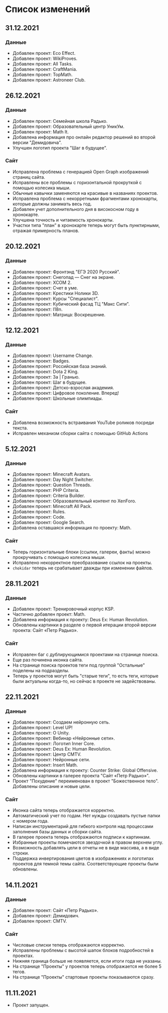 # Список изменений

## 31.12.2021

### Данные

- Добавлен проект: Eco Effect.
- Добавлен проект: WikiProves.
- Добавлен проект: All Tasks.
- Добавлен проект: CraftMania.
- Добавлен проект: TopMath.
- Добавлен проект: Astroneer Club.

## 26.12.2021

### Данные

- Добавлен проект: Семейная школа Радько.
- Добавлен проект: Образовательный центр УникУм.
- Добавлен проект: Math It.
- Добавлена информация про онлайн редактор решений во второй версии "Демидовича".
- Улучшен логотип проекта "Шаг в будущее".

### Сайт

- Исправлена проблема с генерацией Open Graph изображений страниц сайта.
- Исправлены все проблемы с горизонтальной прокруткой с помощью колесика мыши.
- Обычные кавычки заменяются на красивые в названиях проектов.
- Исправлена проблема с некорретными фрагментами хронокарты, которые должны занимать весь год.
- Добавлен учет дополнительного дня в високосном году в хронокарте.
- Улучшена точность и читаемость хронокарты.
- Участки типа "план" в хронокарте теперь могут быть пунктирными, отражая примерность планов.

## 20.12.2021

### Данные

- Добавлен проект: Фронтэнд "ЕГЭ 2020 Русский".
- Добавлен проект: Снегопад — Снег на экране.
- Добавлен проект: XCOM 2.
- Добавлен проект: Счет в уме.
- Добавлен проект: Крестики Нолики 3D.
- Добавлен проект: Курсы "Специалист".
- Добавлен проект: Кубический фасад ТЦ "Макс Сити".
- Добавлен проект: I18n.
- Добавлен проект: Матрица: Воскрешение.

## 12.12.2021

### Данные

- Добавлен проект: Username Change.
- Добавлен проект: Badges.
- Добавлен проект: Российская база знаний.
- Добавлен проект: Dota 2 King.
- Добавлен проект: За | Гранью.
- Добавлен проект: Шаг в будущее.
- Добавлен проект: Детско-взрослая академия.
- Добавлен проект: Цифровое поколение. Вперед!
- Добавлен проект: Школьные олимпиады.

### Сайт

- Добавлена возможность встраивания YouTube роликов посреди текста.
- Исправлен механизм сборки сайта с помощью GitHub Actions

## 5.12.2021

### Данные

- Добавлен проект: Minecraft Avatars.
- Добавлен проект: Day Night Switcher.
- Добавлен проект: Question Threads.
- Добавлен проект: PHP Criteria.
- Добавлен проект: Criteria Builder.
- Добавлен проект: Образовательный контент по XenForo.
- Добавлен проект: Minecraft All Pack.
- Добавлен проект: Rules.
- Добавлен проект: Code.
- Добавлен проект: Google Search.
- Добавлена оставшаяся информация по проекту: Math.

### Сайт

- Теперь горизонтальные блоки (ссылки, галереи, факты) можно прокручивать с помощью колесика мыши.
- Исправлено некорректное преобразование ссылок на проекты.
- `chokidar` теперь не срабатывает дважды при изменении файлов.

## 28.11.2021

### Данные

- Добавлен проект: Тренировочный корпус KSP.
- Частично добавлен проект: Math.
- Добавлена информация к проекту: Deus Ex: Human Revolution.
- Обновлены картинки в разделе о первой итерации второй версии проекта: Сайт «Петр Радько».

### Сайт

- Исправлен баг с дублирующимися проектами на странице поиска.
- Еще раз починена иконка сайта.
- На странице поиска проектов теги под группой "Остальные" поделены на подразделы.
- Теперь у проектов могут быть "старые теги", то есть теги, которые были актуальны когда-то, но сейчас в проекте не задействованы.

## 22.11.2021

### Данные

- Добавлен проект: Создаем нейронную сеть.
- Добавлен проект: Level UP!
- Добавлен проект: О Unity.
- Добавлен проект: Вебинар «Нейронные сети».
- Добавлен проект: Логотип Inner Core.
- Добавлен проект: Deus Ex: Human Revolution.
- Добавлен проект: Центр CMTV.
- Добавлен проект: Нейронные сети.
- Добавлен проект: Insert Math.
- Добавлена информация к проекту: Counter Strike: Global Offensive.
- Обновлены картинки в галерее проекта "Сайт «Петр Радько»".
- Проект "Похудение" переименован в проект "Божественное тело". Добавлены описание и новые цели.

### Сайт

- Иконка сайта теперь отображается корректно.
- Автоматический учет по годам. Нет нужды создавать пустые папки с номером года.
- Написан инструментарий для гибкого контроля над процессами заполнения базы данных и сборки сайта.
- В галерее проекта теперь отображаются подписи к картинкам.
- Избранные проекты помечаются звездочкой в правом верхнем углу.
- Возможность добавлять цели в отчеты не в виде массива, а в виде строки.
- Поддержка инвертирования цветов в изображениях и логотипах проектов для темной темы сайта. Соответствующие проекты были обновлены.

## 14.11.2021

### Данные

- Добавлен проект: Сайт «Петр Радько».
- Добавлен проект: Демидович.
- Добавлен проект: CMTV.

### Сайт

- Числовые списки теперь отображаются корректно.
- Исправлены проблемы с высотой шапок блоков подробностей в проектах.
- Нижняя граница больше не появляется, если итоги года не указаны.
- На странице "Проекты" у проектов теперь отображается не более 5 тегов.
- На странице "Проекты" стартовые проекты показываются сразу.

## 11.11.2021

- Проект запущен.